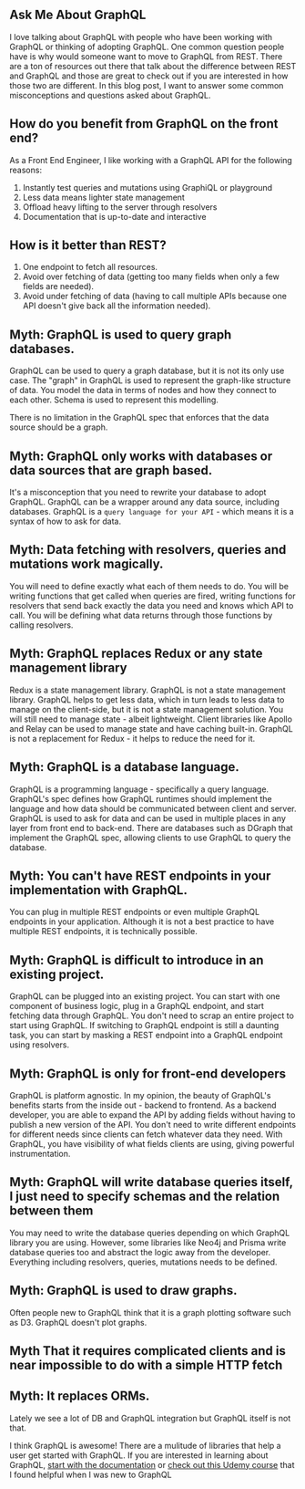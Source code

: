 ## Ask Me About GraphQL 

I love talking about GraphQL with people who have been working with GraphQL or thinking of adopting GraphQL. One common question people have is why would someone want to move to GraphQL from REST. There are a ton of resources out there that talk about the difference between REST and GraphQL and those are great to check out if you are interested in how those two are different. In this blog post, I want to answer some common misconceptions and questions asked about GraphQL.

## How do you benefit from GraphQL on the front end?
As a Front End Engineer, I like working with a GraphQL API for the following reasons:

1. Instantly test queries and mutations using GraphiQL or playground
2. Less data means lighter state management
3. Offload heavy lifting to the server through resolvers
4. Documentation that is up-to-date and interactive

## How is it better than REST? 
1. One endpoint to fetch all resources. 
2. Avoid over fetching of data (getting too many fields when only a few fields are needed).
3. Avoid under fetching of data (having to call multiple APIs because one API doesn't give back all the information needed).

## Myth: GraphQL is used to query graph databases. 
GraphQL can be used to query a graph database, but it is not its only use case. The "graph" in GraphQL is used to represent the graph-like structure of data. You model the data in terms of nodes and how they connect to each other. Schema is used to represent this modelling. 

There is no limitation in the GraphQL spec that enforces that the data source should be a graph.

## Myth: GraphQL only works with databases or data sources that are graph based. 
It's a misconception that you need to rewrite your database to adopt GraphQL. GraphQL can be a wrapper around any data source, including databases. GraphQL is a `query language for your API` - which means it is a syntax of how to ask for data. 

## Myth: Data fetching with resolvers, queries and mutations work magically. 
You will need to define exactly what each of them needs to do. You will be writing functions that get called when queries are fired, writing functions for resolvers that send back exactly the data you need and knows which API to call. You will be defining what data returns through those functions by calling resolvers. 

## Myth: GraphQL replaces Redux or any state management library
Redux is a state management library. GraphQL is not a state management library. GraphQL helps to get less data, which in turn leads to less data to manage on the client-side, but it is not a state management solution. You will still need to manage state - albeit lightweight. Client libraries like Apollo and Relay can be used to manage state and have caching built-in. GraphQL is not a replacement for Redux - it helps to reduce the need for it.

## Myth: GraphQL is a database language. 
GraphQL is a programming language - specifically a query language. GraphQL's spec defines how GraphQL runtimes should implement the language and how data should be communicated between client and server. GraphQL is used to ask for data and can be used in multiple places in any layer from front end to back-end. There are databases such as DGraph that implement the GraphQL spec, allowing clients to use GraphQL to query the database.

## Myth: You can't have REST endpoints in your implementation with GraphQL. 
You can plug in multiple REST endpoints or even multiple GraphQL endpoints in your application. Although it is not a best practice to have multiple REST endpoints, it is technically possible.

## Myth: GraphQL is difficult to introduce in an existing project. 
GraphQL can be plugged into an existing project. You can start with one component of business logic, plug in a GraphQL endpoint, and start fetching data through GraphQL. You don't need to scrap an entire project to start using GraphQL. If switching to GraphQL endpoint is still a daunting task, you can start by masking a REST endpoint into a GraphQL endpoint using resolvers. 

## Myth: GraphQL is only for front-end developers
GraphQL is platform agnostic. In my opinion, the beauty of GraphQL's benefits starts from the inside out - backend to frontend. As a backend developer, you are able to expand the API by adding fields without having to publish a new version of the API. You don't need to write different endpoints for different needs since clients can fetch whatever data they need. With GraphQL, you have visibility of what fields clients are using, giving powerful instrumentation. 

## Myth: GraphQL will write database queries itself, I just need to specify schemas and the relation between them
You may need to write the database queries depending on which GraphQL library you are using. However, some libraries like Neo4j and Prisma write database queries too and abstract the logic away from the developer. Everything including resolvers, queries, mutations needs to be defined.

## Myth: GraphQL is used to draw graphs. 
Often people new to GraphQL think that it is a graph plotting software such as D3. GraphQL doesn't plot graphs. 

## Myth That it requires complicated clients and is near impossible to do with a simple HTTP fetch

## Myth: It replaces ORMs. 
Lately we see a lot of DB and GraphQL integration but GraphQL itself is not that.


I think GraphQL is awesome! There are a mulitude of libraries that help a user get started with GraphQL. If you are interested in learning about GraphQL, [start with the documentation](https://graphql.org/learn/) or [check out this Udemy course]( https://www.udemy.com/course/graphql-with-react-course/) that I found helpful when I was new to GraphQL

